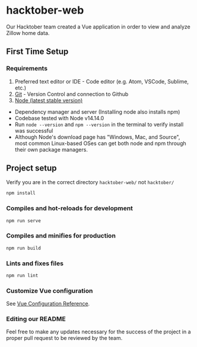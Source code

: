 # hacktober-web

Our Hacktober team created a Vue application in order to view and analyze Zillow
home data.

## First Time Setup

### Requirements

1. Preferred text editor or IDE - Code editor (e.g. Atom, VSCode, Sublime, etc.)
2. [Git](http://git-scm.com/download "Git") - Version Control and connection to
   Github
3. [Node (latest stable version)](https://nodejs.org/en/download "Node (latest stable version)")
  -  Dependency manager and server (Installing node also installs npm)
  -  Codebase tested with Node v14.14.0
  -  Run `node --version` and `npm --version` in the terminal to verify install
    was successful
  -  Although Node's download page has "Windows, Mac, and Source", most common
    Linux-based OSes can get both node and npm through their own package
    managers.

## Project setup

Verify you are in the correct directory `hacktober-web/` not `hacktober/`

```bash
npm install
```

### Compiles and hot-reloads for development

```bash
npm run serve
```

### Compiles and minifies for production

```bash
npm run build
```

### Lints and fixes files

```bash
npm run lint
```

### Customize Vue configuration

See [Vue Configuration Reference](https://cli.vuejs.org/config/).

### Editing our README

Feel free to make any updates necessary for the success of the project
in a proper pull request to be reviewed by the team.
